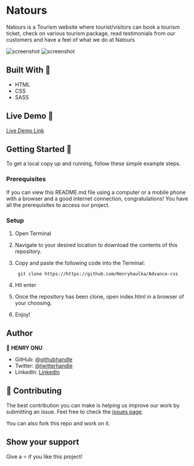 # Natours
Natours is a Tourism website where tourist/visitors can book a tourism ticket, check on various tourism package, read testimonials from our customers and have a feel of what we do at Natours

![screenshot]()
![screenshot]()

## Built With 🧰

- HTML
- CSS
- SASS

## Live Demo 🔴

[Live Demo Link](https://onuhenry.netlify.app/)


## Getting Started 🏁

To get a local copy up and running, follow these simple example steps.

### Prerequisites

If you can view this README.md file using a computer or a mobile phone with a browser and a good internet connection, congratulations! You have all the prerequisites to access our project.

### Setup

1. Open Terminal
2. Navigate to your desired location to download the contents of this repository.
3. Copy and paste the following code into the Terminal: 
        
        git clone https://https://github.com/Henryhaulka/Advance-css

4. Hit enter
5. Once the repository has been clone, open index.html in a browser of your choosing.
6. Enjoy!

## Author

👤 **HENRY ONU**

- GitHub: [@githubhandle](https://github.com/Henryhaulka)
- Twitter: [@twitterhandle](https://twitter.com/ONUHENRY12)
- LinkedIn: [LinkedIn](https://www.linkedin.com/in/henry-onu)


## 🤝 Contributing

The best contribution you can make is helping us improve our work by submitting an issue. 
Feel free to check the [issues page](https://https://github.com/Henryhaulka/Advance-css/isssues).

You can also fork this repo and work on it.

## Show your support

Give a ⭐️ if you like this project!
